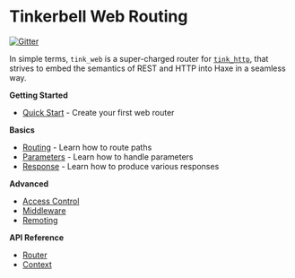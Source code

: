 # Tinkerbell Web Routing
[![Gitter](https://img.shields.io/gitter/room/nwjs/nw.js.svg?maxAge=2592000)](https://gitter.im/haxetink/public)

In simple terms, `tink_web` is a super-charged router for [`tink_http`](https://haxetink.github.io/tink_http), that strives to embed the semantics of REST and HTTP into Haxe in a seamless way.

**Getting Started**
- [Quick Start](getting-started/quick-start.md) - Create your first web router

**Basics**
- [Routing](basic/routing.md) - Learn how to route paths
- [Parameters](basic/parameters.md) - Learn how to handle parameters
- [Response](basic/response.md) - Learn how to produce various responses

**Advanced**
- [Access Control](advanced/access-control.md)
- [Middleware](advanced/middleware.md)
- [Remoting](advanced/remoting.md)

**API Reference**
- [Router](api-reference/router.md)
- [Context](api-reference/context.md)